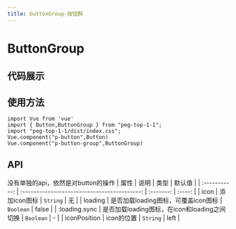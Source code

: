 ```yaml
---
title: buttonGroup-按钮群
---
```

# ButtonGroup

## 代码展示
<ClientOnly>
  <ButtonGroupDemo/>
</ClientOnly>

## 使用方法

~~~
import Vue from 'vue'
import { Button,ButtonGroup } from "peg-top-1-1";
import "peg-top-1-1/dist/index.css";
Vue.component("p-button",Button)
Vue.component("p-button-group",ButtonGroup)
~~~

## API
没有单独的api，依然是对button的操作
|     属性      |                     说明                     |   类型    | 默认值 |
| :-----------: | :------------------------------------------: | :-------: | :----: |
|     icon      |                 添加icon图标                 | `String`  |   无   |
|    loading    |     是否加载loading图标，可覆盖icon图标      | `Boolean` | false  |
| :loading.sync | 是否加载loading图标，在icon和loading之间切换 | `Boolean` |   -    |
| iconPosition  |                  icon的位置                  | `String`  |  left  |